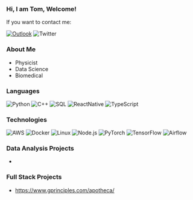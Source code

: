 ### Hi, I am Tom, Welcome!

If you want to contact me:

[![Outlook](https://img.shields.io/badge/-Outlook-0078D4?style=flat&logo=Microsoft-Outlook&logoColor=white)](mailto:supertom02@hotmail.com)
![Twitter](https://img.shields.io/badge/twitter-%231DA1F2.svg)

### About Me

- Physicist
- Data Science
- Biomedical

### Languages

![Python](https://img.shields.io/badge/-Python-000?&logo=Python)
![C++](https://img.shields.io/badge/-C++-000?&logo=c%2b%2b&logoColor=00599C)
![SQL](https://img.shields.io/badge/-SQL-000?&logo=MySQL)
![ReactNative](https://img.shields.io/badge/-React-000?&logo=React)
![TypeScript](https://img.shields.io/badge/-TypeScript-000?&logo=TypeScript)

### Technologies

![AWS](https://img.shields.io/badge/-AWS-000?&logo=Amazon-AWS&logoColor=F90)
![Docker](https://img.shields.io/badge/-Docker-000?&logo=Docker)
![Linux](https://img.shields.io/badge/-Linux-000?&logo=Linux)
![Node.js](https://img.shields.io/badge/-Node.js-000?&logo=node.js)
![PyTorch](https://img.shields.io/badge/-PyTorch-000?&logo=PyTorch)
![TensorFlow](https://img.shields.io/badge/-TensorFlow-000?&logo=TensorFlow)
![Airflow](https://img.shields.io/badge/-Airflow-000?&logo=ApacheAirflow)

### Data Analysis Projects
- 

### Full Stack Projects

- https://www.gprinciples.com/apotheca/ 
